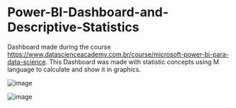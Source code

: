 # Power-BI-Dashboard-and-Descriptive-Statistics
Dashboard made during the course https://www.datascienceacademy.com.br/course/microsoft-power-bi-para-data-science. This Dashboard was made with statistic concepts using M language to calculate and show it in graphics.

![image](https://user-images.githubusercontent.com/114714846/196320017-ae99e634-5acf-4f9a-8d61-0b8d1793a6b7.png)

![image](https://user-images.githubusercontent.com/114714846/196319726-89fc295c-3848-4fe9-8ecf-12dda4643024.png)
